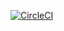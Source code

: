 [![CircleCI](https://circleci.com/gh/Jumperr-labs/nrf52-circleci-example.svg?style=svg)](https://circleci.com/gh/Jumperr-labs/nrf52-circleci-example)
